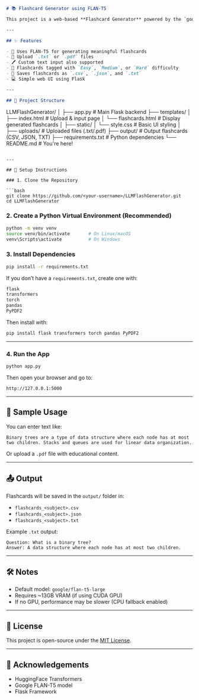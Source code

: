 ```markdown
# 📚 Flashcard Generator using FLAN-T5

This project is a web-based **Flashcard Generator** powered by the `google/flan-t5-large` model. Users can input raw text or upload `.txt`/`.pdf` files, and the app will extract content to generate **concise flashcards** (question-answer pairs) with difficulty ratings.

---

## ✨ Features

- 🧠 Uses FLAN-T5 for generating meaningful flashcards
- 📁 Upload `.txt` or `.pdf` files
- 🖊️ Custom text input also supported
- 🔖 Flashcards tagged with `Easy`, `Medium`, or `Hard` difficulty
- 💾 Saves flashcards as `.csv`, `.json`, and `.txt`
- 💻 Simple web UI using Flask

---

## 📂 Project Structure
```

LLMFlashGenerator/
│
├── app.py # Main Flask backend
├── templates/
│ ├── index.html # Upload & input page
│ └── flashcards.html # Display generated flashcards
│
├── static/
│ └── style.css # Basic UI styling
│
├── uploads/ # Uploaded files (.txt/.pdf)
├── output/ # Output flashcards (CSV, JSON, TXT)
├── requirements.txt # Python dependencies
└── README.md # You're here!

````

---

## 🚀 Setup Instructions

### 1. Clone the Repository

```bash
git clone https://github.com/<your-username>/LLMFlashGenerator.git
cd LLMFlashGenerator
````

### 2. Create a Python Virtual Environment (Recommended)

```bash
python -m venv venv
source venv/bin/activate       # On Linux/macOS
venv\Scripts\activate          # On Windows
```

### 3. Install Dependencies

```bash
pip install -r requirements.txt
```

If you don’t have a `requirements.txt`, create one with:

```txt
flask
transformers
torch
pandas
PyPDF2
```

Then install with:

```bash
pip install flask transformers torch pandas PyPDF2
```

---

### 4. Run the App

```bash
python app.py
```

Then open your browser and go to:

```
http://127.0.0.1:5000
```

---

## 🧪 Sample Usage

You can enter text like:

```text
Binary trees are a type of data structure where each node has at most two children. Stacks and queues are used for linear data organization.
```

Or upload a `.pdf` file with educational content.

---

## 📤 Output

Flashcards will be saved in the `output/` folder in:

- `flashcards_<subject>.csv`
- `flashcards_<subject>.json`
- `flashcards_<subject>.txt`

Example `.txt` output:

```
Question: What is a binary tree?
Answer: A data structure where each node has at most two children.
```

---

## 🛠️ Notes

- Default model: `google/flan-t5-large`
- Requires ~13GB VRAM (if using CUDA GPU)
- If no GPU, performance may be slower (CPU fallback enabled)

---

## 🧾 License

This project is open-source under the [MIT License](LICENSE).

---

## 🙌 Acknowledgements

- HuggingFace Transformers
- Google FLAN-T5 model
- Flask Framework

```

```
